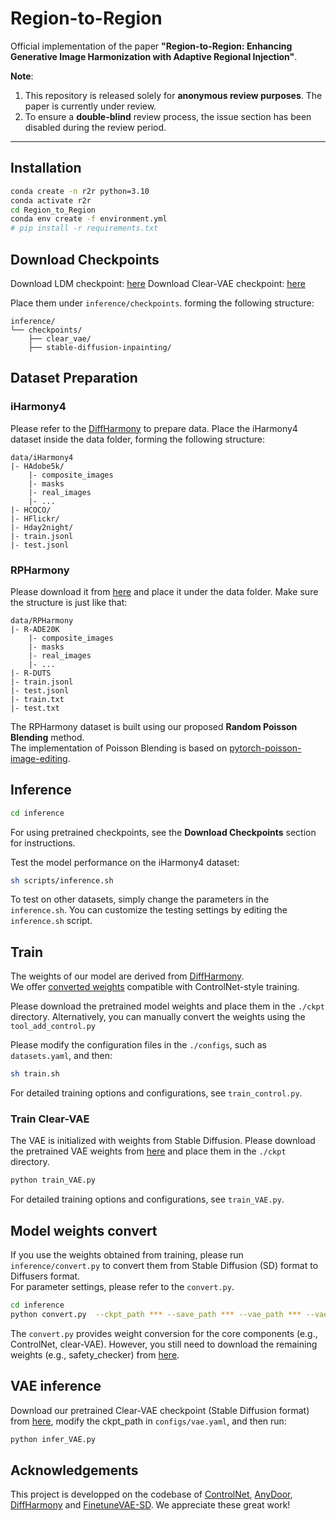 # Region-to-Region  

Official implementation of the paper **"Region-to-Region: Enhancing Generative Image Harmonization with Adaptive Regional Injection"**. 

**Note**: 
1. This repository is released solely for **anonymous review purposes**. The paper is currently under review.   
2. To ensure a **double-blind** review process, the issue section has been disabled during the review period.

---

## Installation
```bash
conda create -n r2r python=3.10
conda activate r2r
cd Region_to_Region
conda env create -f environment.yml
# pip install -r requirements.txt
```

## Download Checkpoints

Download LDM checkpoint: [here](https://huggingface.co/1243asdad/region2region/tree/main/stable-diffusion-inpainting)
Download Clear-VAE checkpoint: [here](https://huggingface.co/1243asdad/region2region/tree/main/clear_vae)

Place them under `inference/checkpoints`. forming the following structure:

```shell
inference/
└── checkpoints/
    ├── clear_vae/
    ├── stable-diffusion-inpainting/
```

## Dataset Preparation

### iHarmony4

Please refer to the [DiffHarmony](https://github.com/nicecv/DiffHarmony) to prepare data.
Place the iHarmony4 dataset inside the data folder, forming the following structure:

```shell
data/iHarmony4
|- HAdobe5k/
    |- composite_images
    |- masks
    |- real_images
    |- ...
|- HCOCO/
|- HFlickr/
|- Hday2night/
|- train.jsonl
|- test.jsonl
```

### RPHarmony

Please download it from [here](https://huggingface.co/1243asdad/region2region/blob/main/RPHarmony.zip) and place it under the data folder.
Make sure the structure is just like that:

```shell
data/RPHarmony
|- R-ADE20K
    |- composite_images
    |- masks
    |- real_images
    |- ...
|- R-DUTS
|- train.jsonl
|- test.jsonl
|- train.txt
|- test.txt
```

The RPHarmony dataset is built using our proposed **Random Poisson Blending** method.   
The implementation of Poisson Blending is based on [pytorch-poisson-image-editing](https://github.com/matt-baugh/pytorch-poisson-image-editing).

## Inference

```bash
cd inference
```

For using pretrained checkpoints, see the **Download Checkpoints** section for instructions.  

Test the model performance on the iHarmony4 dataset:

```bash
sh scripts/inference.sh
```

To test on other datasets, simply change the parameters in the `inference.sh`.
You can customize the testing settings by editing the `inference.sh` script.

## Train



The weights of our model are derived from [DiffHarmony](https://github.com/nicecv/DiffHarmony).  
We offer [converted weights](https://huggingface.co/1243asdad/region2region/blob/main/diff-base.ckpt) compatible with ControlNet-style training.  

Please download the pretrained model weights and place them in the `./ckpt` directory. 
Alternatively, you can manually convert the weights using the `tool_add_control.py` 

Please modify the configuration files in the `./configs`, such as `datasets.yaml`, and then:

```bash
sh train.sh
```

For detailed training options and configurations, see `train_control.py`.

### Train Clear-VAE

The VAE is initialized with weights from Stable Diffusion. Please download the pretrained VAE weights from [here](https://huggingface.co/1243asdad/region2region/blob/main/sd_vae.ckpt) and place them in the `./ckpt` directory.

```bash
python train_VAE.py
```

For detailed training options and configurations, see `train_VAE.py`.

## Model weights convert

If you use the weights obtained from training, please run `inference/convert.py` to convert them from Stable Diffusion (SD) format to Diffusers format.  
For parameter settings, please refer to the `convert.py`.

```bash
cd inference
python convert.py  --ckpt_path *** --save_path *** --vae_path *** --vae_save_path ***
```

The `convert.py` provides weight conversion for the core components (e.g., ControlNet, clear-VAE). 
However, you still need to download the remaining weights (e.g., safety_checker) from [here](https://huggingface.co/1243asdad/region2region/tree/main/stable-diffusion-inpainting).

## VAE inference

Download our pretrained Clear-VAE checkpoint (Stable Diffusion format) from [here](https://huggingface.co/1243asdad/region2region/blob/main/clear_vae.ckpt), modify the ckpt_path in `configs/vae.yaml`, and then run:

```bash
python infer_VAE.py
```


## Acknowledgements
This project is developped on the codebase of [ControlNet](https://github.com/lllyasviel/ControlNet), [AnyDoor](https://github.com/ali-vilab/AnyDoor), [DiffHarmony](https://github.com/nicecv/DiffHarmony) and [FinetuneVAE-SD](https://github.com/Leminhbinh0209/FinetuneVAE-SD). We appreciate these great work! 
